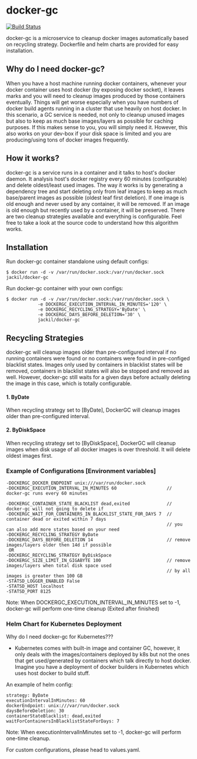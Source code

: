 # docker-gc 
[![Build Status](https://travis-ci.org/JasonStein/docker-gc.svg?branch=master)](https://travis-ci.org/JasonStein/docker-gc)

docker-gc is a microservice to cleanup docker images automatically based on recycling strategy. Dockerfile and helm charts are provided for easy installation.

## Why do I need docker-gc?
When you have a host machine running docker containers, whenever your docker container uses host docker (by exposing docker socket), it leaves marks and you will need to cleanup images produced by those containers eventually. Things will get worse especially when you have numbers of docker build agents running in a cluster that use heavily on host docker. In this scenario, a GC service is needed, not only to cleanup unused images but also to keep as much base images/layers as possible for caching purposes. If this makes sense to you, you will simply need it. However, this also works on your dev-box if your disk space is limited and you are producing/using tons of docker images frequently.

## How it works?
docker-gc is a service runs in a container and it talks to host's docker daemon. It analysis host's docker registry every 60 minutes (configurable) and delete oldest/least used images. The way it works is by generating a dependency tree and start deleting only from leaf images to keep as much base/parent images as possible (oldest leaf first deletion). If one image is old enough and never used by any container, it will be removed. If an image is old enough but recently used by a container, it will be preserved. There are two cleanup strategies available and everything is configurable. Feel free to take a look at the source code to understand how this algorithm works.

## Installation

Run docker-gc container standalone using default configs:
```
$ docker run -d -v /var/run/docker.sock:/var/run/docker.sock jackil/docker-gc
```
Run docker-gc container with your own configs:
```
$ docker run -d -v /var/run/docker.sock:/var/run/docker.sock \
	        -e DOCKERGC_EXECUTION_INTERVAL_IN_MINUTES='120' \
	        -e DOCKERGC_RECYCLING_STRATEGY='ByDate' \
	        -e DOCKERGC_DAYS_BEFORE_DELETION='30' \
	        jackil/docker-gc
```

## Recycling Strategies
docker-gc will cleanup images older than pre-configured interval if no running containers were found or no containers were found in pre-configed blacklist states. Images only used by containers in blacklist states will be removed, containers in blacklist states will also be stopped and removed as well. However, docker-gc still waits for a given days before actually deleting the image in this case, which is totally configurable.
    
#### 1. ByDate
When recycling strategy set to [ByDate], DockerGC will cleanup images older than pre-configured interval.
    
#### 2. ByDiskSpace
When recycling strategy set to [ByDiskSpace], DockerGC will cleanup images when disk usage of all docker images is over threshold. It will delete oldest images first.


### Example of Configurations [Environment variables]

    -DOCKERGC_DOCKER_ENDPOINT unix:///var/run/docker.sock
    -DOCKERGC_EXECUTION_INTERVAL_IN_MINUTES 60                   // docker-gc runs every 60 minutes

    -DOCKERGC_CONTAINER_STATE_BLACKLIST dead,exited              // docker-gc will not going to delete if
    -DOCKERGC_WAIT_FOR_CONTAINERS_IN_BLACKLIST_STATE_FOR_DAYS 7  // container dead or exited within 7 days
                                                                 // you can also add more states based on your need
    -DOCKERGC_RECYCLING_STRATEGY ByDate
    -DOCKERGC_DAYS_BEFORE_DELETION 14                            // remove images/layers older then 14d if possible
     OR
    -DOCKERGC_RECYCLING_STRATEGY ByDiskSpace
    -DOCKERGC_SIZE_LIMIT_IN_GIGABYTE 100                         // remove images/layers when total disk space used
                                                                 // by all images is greater then 100 GB
    -STATSD_LOGGER_ENABLED False                                
    -STATSD_HOST localhost
    -STATSD_PORT 8125

Note: When DOCKERGC_EXECUTION_INTERVAL_IN_MINUTES set to -1, docker-gc will perform one-time cleanup (Exited after finished)


### Helm Chart for Kubernetes Deployment

Why do I need docker-gc for Kubernetes???

- Kubernetes comes with built-in image and container GC, however, it only deals with the images/containers deployed by k8s but not the ones that get used/generated by containers which talk directly to host docker. Imagine you have a deployment of docker builders in Kubernetes which uses host docker to build stuff.

An example of helm config:

    strategy: ByDate
    executionIntervalInMinutes: 60
    dockerEndpoint: unix:///var/run/docker.sock
    daysBeforeDeletion: 30
    containerStateBlacklist: dead,exited
    waitForContainersInBlacklistStateForDays: 7
   
Note: When executionIntervalInMinutes set to -1, docker-gc will perform one-time cleanup.

For custom configurations, please head to values.yaml.

